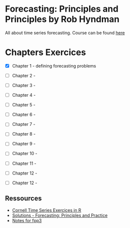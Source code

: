 # Forecasting: Principles and Principles by Rob Hyndman

All about time series forecasting. Course can be found [here](https://otexts.com/fpp3/)


# Chapters Exercices

- [X] Chapter 1 - defining forecasting problems 
- [ ] Chapter 2 -
- [ ] Chapter 3 -
- [ ] Chapter 4 -
- [ ] Chapter 5 -
- [ ] Chapter 6 -
- [ ] Chapter 7 -
- [ ] Chapter 8 -
- [ ] Chapter 9 -
- [ ] Chapter 10 -
- [ ] Chapter 11 -
- [ ] Chapter 12 -
- [ ] Chapter 12 -



## Ressources

- [Cornell Time Series Exercices in R](https://www.css.cornell.edu/faculty/dgr2/_static/files/R_PDF/exTSA.pdf)
- [Solutions - Forecasting: Principles and Practice](https://robjhyndman.com/forecasting/solutions.pdf)
- [Notes for fpp3](https://qiushiyan.github.io/fpp/)
